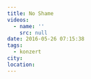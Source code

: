 ```yaml
---
title: No Shame
videos:
  - name: ''
    src: null
date: 2016-05-26 07:15:38
tags:
  - konzert
city:
location:
---
```

